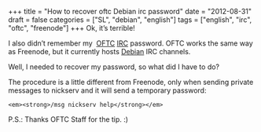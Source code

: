 +++
title = "How to recover oftc Debian irc password"
date = "2012-08-31"
draft = false
categories = ["SL", "debian", "english"]
tags = ["english", "irc", "oftc", "freenode"]
+++
Ok, it’s terrible!

I also didn’t remember my  [OFTC](http://www.oftc.net/)
[IRC](http://en.wikipedia.org/wiki/Internet_Relay_Chat) password. OFTC
works the same way as Freenode, but it currently hosts
[Debian](http://www.debian.org) IRC channels.

Well, I needed to recover my password, so what did I have to do?

The procedure is a little different from Freenode, only when sending
private messages to nickserv and it will send a temporary password:

    <em><strong>/msg nickserv help</strong></em>


P.S.: Thanks OFTC Staff for the tip. :)

